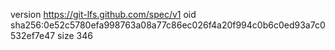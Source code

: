 version https://git-lfs.github.com/spec/v1
oid sha256:0e52c5780efa998763a08a77c86ec026f4a20f994c0b6c0ed93a7c0532ef7e47
size 346
